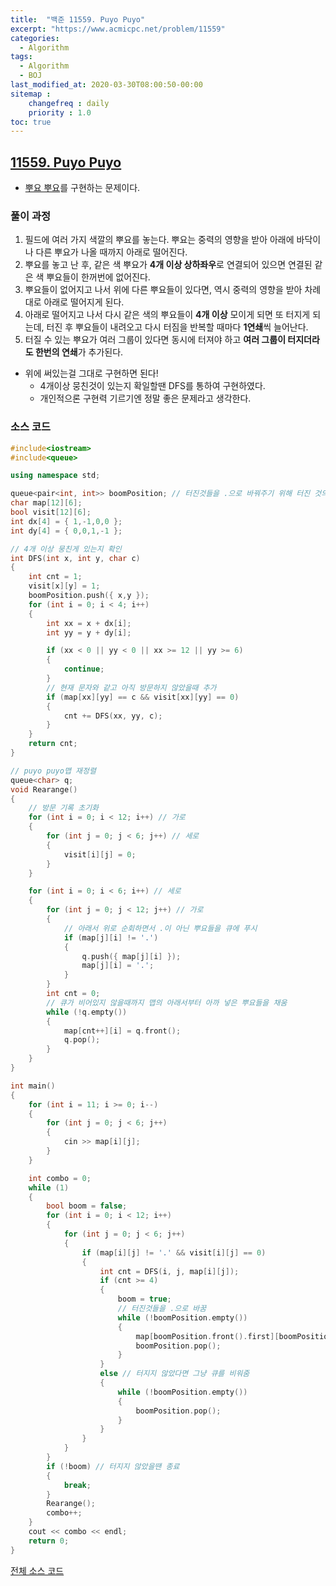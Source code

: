 ```yaml
---
title:  "백준 11559. Puyo Puyo"
excerpt: "https://www.acmicpc.net/problem/11559"
categories:
  - Algorithm
tags:
  - Algorithm
  - BOJ
last_modified_at: 2020-03-30T08:00:50-00:00
sitemap :
    changefreq : daily
    priority : 1.0
toc: true
---
```


## [11559. Puyo Puyo](https://www.acmicpc.net/problem/11559)
- [뿌요 뿌요](https://ko.wikipedia.org/wiki/%EB%BF%8C%EC%9A%94%EB%BF%8C%EC%9A%94)를 구현하는 문제이다.

### 풀이 과정
1. 필드에 여러 가지 색깔의 뿌요를 놓는다. 뿌요는 중력의 영향을 받아 아래에 바닥이나 다른 뿌요가 나올 때까지 아래로 떨어진다.
2. 뿌요를 놓고 난 후, 같은 색 뿌요가 **4개 이상 상하좌우**로 연결되어 있으면 연결된 같은 색 뿌요들이 한꺼번에 없어진다.
3. 뿌요들이 없어지고 나서 위에 다른 뿌요들이 있다면, 역시 중력의 영향을 받아 차례대로 아래로 떨어지게 된다.
4. 아래로 떨어지고 나서 다시 같은 색의 뿌요들이 **4개 이상** 모이게 되면 또 터지게 되는데, 터진 후 뿌요들이 내려오고 다시 터짐을 반복할 때마다 **1연쇄**씩 늘어난다.
5. 터질 수 있는 뿌요가 여러 그룹이 있다면 동시에 터져야 하고 **여러 그룹이 터지더라도 한번의 연쇄**가 추가된다.

- 위에 써있는걸 그대로 구현하면 된다!
    - 4개이상 뭉친것이 있는지 확일할땐 DFS를 통하여 구현하였다.
    - 개인적으론 구현력 기르기엔 정말 좋은 문제라고 생각한다.

### 소스 코드
```cpp
#include<iostream>
#include<queue>

using namespace std;

queue<pair<int, int>> boomPosition; // 터진것들을 .으로 바꿔주기 위해 터진 것의 좌표를 저장하는 큐
char map[12][6];
bool visit[12][6];
int dx[4] = { 1,-1,0,0 };
int dy[4] = { 0,0,1,-1 };

// 4개 이상 뭉친게 있는지 확인
int DFS(int x, int y, char c)
{
    int cnt = 1;
    visit[x][y] = 1;
    boomPosition.push({ x,y });
    for (int i = 0; i < 4; i++)
    {
        int xx = x + dx[i];
        int yy = y + dy[i];

        if (xx < 0 || yy < 0 || xx >= 12 || yy >= 6)
        {
            continue;
        }
        // 현재 문자와 같고 아직 방문하지 않았을때 추가
        if (map[xx][yy] == c && visit[xx][yy] == 0)
        {
            cnt += DFS(xx, yy, c);
        }
    }
    return cnt;
}

// puyo puyo맵 재정렬
queue<char> q;
void Rearange()
{
    // 방문 기록 초기화
    for (int i = 0; i < 12; i++) // 가로
    {
        for (int j = 0; j < 6; j++) // 세로
        {
            visit[i][j] = 0;
        }
    }

    for (int i = 0; i < 6; i++) // 세로
    {
        for (int j = 0; j < 12; j++) // 가로
        {
            // 아래서 위로 순회하면서 .이 아닌 뿌요들을 큐에 푸시
            if (map[j][i] != '.')
            {
                q.push({ map[j][i] });
                map[j][i] = '.';
            }
        }
        int cnt = 0;
        // 큐가 비어있지 않을때까지 맵의 아래서부터 아까 넣은 뿌요들을 채움
        while (!q.empty())
        {
            map[cnt++][i] = q.front();
            q.pop();
        }
    }
}

int main()
{
    for (int i = 11; i >= 0; i--)
    {
        for (int j = 0; j < 6; j++)
        {
            cin >> map[i][j];
        }
    }

    int combo = 0;
    while (1)
    {
        bool boom = false;
        for (int i = 0; i < 12; i++)
        {
            for (int j = 0; j < 6; j++)
            {
                if (map[i][j] != '.' && visit[i][j] == 0)
                {
                    int cnt = DFS(i, j, map[i][j]);
                    if (cnt >= 4)
                    {
                        boom = true;
                        // 터진것들을 .으로 바꿈
                        while (!boomPosition.empty())
                        {
                            map[boomPosition.front().first][boomPosition.front().second] = '.';
                            boomPosition.pop();
                        }
                    }
                    else // 터지지 않았다면 그냥 큐를 비워줌
                    {
                        while (!boomPosition.empty())
                        {
                            boomPosition.pop();
                        }
                    }
                }
            }
        }
        if (!boom) // 터지지 않았을땐 종료
        {
            break;
        }
        Rearange();
        combo++;
    }
    cout << combo << endl;
    return 0;
}

```

[전체 소스 코드](https://github.com/tdm1223/Algorithm/blob/master/acmicpc.net/source/11559.cpp)